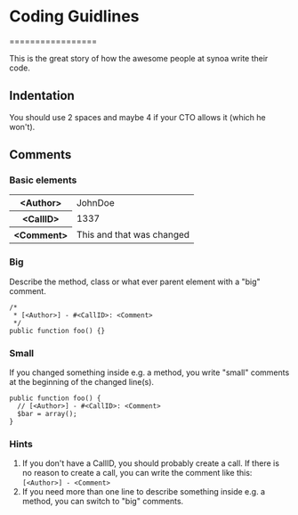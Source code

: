 # Coding Guidlines
=================

This is the great story of how the awesome people at synoa write their code. 

## Indentation

You should use 2 spaces and maybe 4 if your CTO allows it (which he won't). 

## Comments

### Basic elements

<table>
<tr><th>&lt;Author&gt;</th><td>JohnDoe</td></tr>
<tr><th>&lt;CallID&gt;</th><td>1337</td></tr>
<tr><th>&lt;Comment&gt;</th><td>This and that was changed</td></tr>
</table>


### Big

Describe the method, class or what ever parent element with a "big" comment. 

```
/*
 * [<Author>] - #<CallID>: <Comment>
 */
public function foo() {}
```

### Small

If you changed something inside e.g. a method, you write "small" comments at the beginning of the changed line(s).

```
public function foo() {
  // [<Author>] - #<CallID>: <Comment>
  $bar = array();
}
```

### Hints

1. If you don't have a CallID, you should probably create a call. If there is no reason to create a call, you can write the comment like this: `[<Author>] - <Comment>`
2. If you need more than one line to describe something inside e.g. a method, you can switch to "big" comments. 
